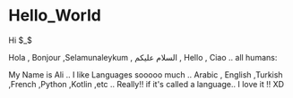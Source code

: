 # Hello_World
Hi $_$

Hola , Bonjour ,Selamunaleykum , السلام عليكم , Hello , Ciao .. all humans:

My Name is Ali .. I like Languages sooooo much .. Arabic , English ,Turkish ,French ,Python ,Kotlin ,etc .. Really!! if it's called a language.. I love it !! XD
